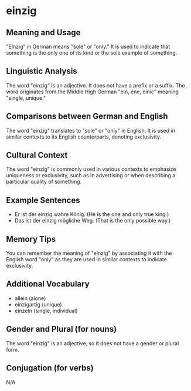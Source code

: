 # einzig
## Meaning and Usage
"Einzig" in German means "sole" or "only." It is used to indicate that something is the only one of its kind or the sole example of something.

## Linguistic Analysis
The word "einzig" is an adjective. It does not have a prefix or a suffix. The word originates from the Middle High German "ein, ene, einic" meaning "single, unique."

## Comparisons between German and English
The word "einzig" translates to "sole" or "only" in English. It is used in similar contexts to its English counterparts, denoting exclusivity.

## Cultural Context
The word "einzig" is commonly used in various contexts to emphasize uniqueness or exclusivity, such as in advertising or when describing a particular quality of something.

## Example Sentences
- Er ist der einzig wahre König. (He is the one and only true king.)
- Das ist der einzig mögliche Weg. (That is the only possible way.)

## Memory Tips
You can remember the meaning of "einzig" by associating it with the English word "only" as they are used in similar contexts to indicate exclusivity.

## Additional Vocabulary
- allein (alone)
- einzigartig (unique)
- einzeln (single, individual)

## Gender and Plural (for nouns)
The word "einzig" is an adjective, so it does not have a gender or plural form.

## Conjugation (for verbs)
N/A